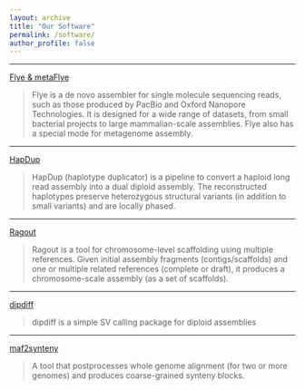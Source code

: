 ```yaml
---
layout: archive
title: "Our Software"
permalink: /software/
author_profile: false
---
```


---

[Flye & metaFlye](https://github.com/fenderglass/Flye)
>Flye is a de novo assembler for single molecule sequencing reads, such as those produced by PacBio and Oxford Nanopore Technologies.
It is designed for a wide range of datasets, from small bacterial projects to large mammalian-scale assemblies. 
Flye also has a special mode for metagenome assembly.

---

[HapDup](https://github.com/fenderglass/hapdup) 
>HapDup (haplotype duplicator) is a pipeline to convert a haploid long read assembly into a dual diploid assembly.
The reconstructed haplotypes preserve heterozygous structural variants (in addition to small variants) and are locally phased.


---

[Ragout](https://github.com/fenderglass/Ragout)
>Ragout is a tool for chromosome-level scaffolding using multiple references. 
Given initial assembly fragments (contigs/scaffolds) and one or multiple related references (complete or draft), 
it produces a chromosome-scale assembly (as a set of scaffolds).

---

[dipdiff](https://github.com/fenderglass/dipdiff)
>dipdiff is a simple SV calling package for diploid assemblies

----

[maf2synteny](https://github.com/fenderglass/maf2synteny)
>A tool that postprocesses whole genome alignment (for two or more genomes) and produces coarse-grained synteny blocks. 


